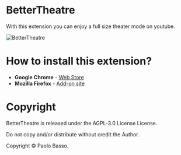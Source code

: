 # BetterTheatre
With this extension you can enjoy a full size theater mode on youtube.

![BetterTheatre](https://i.imgur.com/XgrpwJL.png)

How to install this extension?
===

* **Google Chrome** - [Web Store](https://chrome.google.com/webstore/detail/bettertheatre/bbncinkmcfkhjbnebkbhoefiecdenmkh)
* **Mozilla Firefox** - [Add-on site](https://addons.mozilla.org/en-US/firefox/addon/bettertheatre/)

Copyright
====

BetterTheatre is released under the AGPL-3.0 License License.

Do not copy and/or distribute without credit the Author.

Copyright © Paolo Basso.
